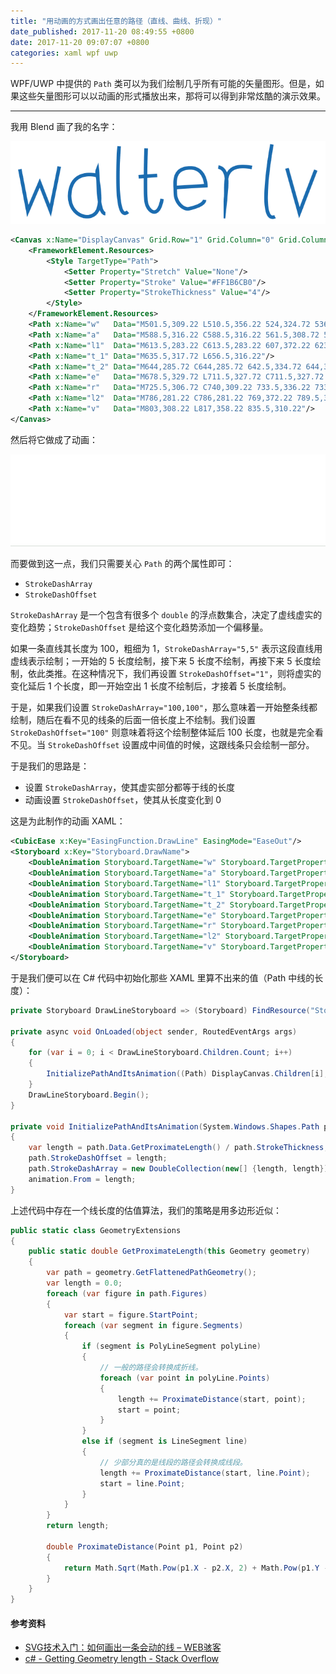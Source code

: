 ```yaml
---
title: "用动画的方式画出任意的路径（直线、曲线、折现）"
date_published: 2017-11-20 08:49:55 +0800
date: 2017-11-20 09:07:07 +0800
categories: xaml wpf uwp
---
```


WPF/UWP 中提供的 `Path` 类可以为我们绘制几乎所有可能的矢量图形。但是，如果这些矢量图形可以以动画的形式播放出来，那将可以得到非常炫酷的演示效果。

---

我用 Blend 画了我的名字：

![walterlv](/static/posts/2017-11-20-00-34-29.png)

```xml
<Canvas x:Name="DisplayCanvas" Grid.Row="1" Grid.Column="0" Grid.ColumnSpan="2">
    <FrameworkElement.Resources>
        <Style TargetType="Path">
            <Setter Property="Stretch" Value="None"/>
            <Setter Property="Stroke" Value="#FF1B6CB0"/>
            <Setter Property="StrokeThickness" Value="4"/>
        </Style>
    </FrameworkElement.Resources>
    <Path x:Name="w"   Data="M501.5,309.22 L510.5,356.22 524,324.72 536,355.72 546,306.22"/>
    <Path x:Name="a"   Data="M588.5,316.22 C588.5,316.22 561.5,308.72 558,334.72 554.5,360.72 579.5,369.21978 588,357.71985 596.5,346.21993 587.00002,315.22013 588.99999,310.22011 590.49998,326.72017 589.50007,359.22028 597.99998,359.22028"/>
    <Path x:Name="l1"  Data="M613.5,283.22 C613.5,283.22 607,372.22 623.5,357.22"/>
    <Path x:Name="t_1" Data="M635.5,317.72 L656.5,316.22"/>
    <Path x:Name="t_2" Data="M644,285.72 C644,285.72 642.5,334.72 644,345.72 645.5,356.72 657.99343,366.72 661.99155,342.72"/>
    <Path x:Name="e"   Data="M678.5,329.72 L711.5,327.72 C711.5,327.72 711,306.22 692,307.72 673,309.22 677,325.72 677,336.22 677,346.71999 685.99986,355.21999 692.49989,353.71999 698.99993,352.21999 709.49999,349.22025 709.99999,343.72022"/>
    <Path x:Name="r"   Data="M725.5,306.72 C740,309.22 733.5,336.22 733.5,344.72 735.5,326.22 726.99993,300.72 763.49829,307.22"/>
    <Path x:Name="l2"  Data="M786,281.22 C786,281.22 769,372.22 789.5,362.72"/>
    <Path x:Name="v"   Data="M803,308.22 L817,358.22 835.5,310.22"/>
</Canvas>
```

然后将它做成了动画：

![动画绘制的路径](/static/posts/2017-11-20-draw-path-animatedly.gif)

而要做到这一点，我们只需要关心 `Path` 的两个属性即可：

- `StrokeDashArray`
- `StrokeDashOffset`

`StrokeDashArray` 是一个包含有很多个 `double` 的浮点数集合，决定了虚线虚实的变化趋势；`StrokeDashOffset` 是给这个变化趋势添加一个偏移量。

如果一条直线其长度为 100，粗细为 1，`StrokeDashArray="5,5"` 表示这段直线用虚线表示绘制；一开始的 5 长度绘制，接下来 5 长度不绘制，再接下来 5 长度绘制，依此类推。在这种情况下，我们再设置 `StrokeDashOffset="1"`，则将虚实的变化延后 1 个长度，即一开始空出 1 长度不绘制后，才接着 5 长度绘制。

于是，如果我们设置 `StrokeDashArray="100,100"`，那么意味着一开始整条线都绘制，随后在看不见的线条的后面一倍长度上不绘制。我们设置 `StrokeDashOffset="100"` 则意味着将这个绘制整体延后 100 长度，也就是完全看不见。当 `StrokeDashOffset` 设置成中间值的时候，这跟线条只会绘制一部分。

于是我们的思路是：

- 设置 `StrokeDashArray`，使其虚实部分都等于线的长度
- 动画设置 `StrokeDashOffset`，使其从长度变化到 0

这是为此制作的动画 XAML：

```xml
<CubicEase x:Key="EasingFunction.DrawLine" EasingMode="EaseOut"/>
<Storyboard x:Key="Storyboard.DrawName">
    <DoubleAnimation Storyboard.TargetName="w" Storyboard.TargetProperty="StrokeDashOffset" To="0" BeginTime="0:0:0" Duration="0:0:1" EasingFunction="{StaticResource EasingFunction.DrawLine}"/>
    <DoubleAnimation Storyboard.TargetName="a" Storyboard.TargetProperty="StrokeDashOffset" To="0" BeginTime="0:0:1" Duration="0:0:1" EasingFunction="{StaticResource EasingFunction.DrawLine}"/>
    <DoubleAnimation Storyboard.TargetName="l1" Storyboard.TargetProperty="StrokeDashOffset" To="0" BeginTime="0:0:2" Duration="0:0:1" EasingFunction="{StaticResource EasingFunction.DrawLine}"/>
    <DoubleAnimation Storyboard.TargetName="t_1" Storyboard.TargetProperty="StrokeDashOffset" To="0" BeginTime="0:0:3" Duration="0:0:0.4" EasingFunction="{StaticResource EasingFunction.DrawLine}"/>
    <DoubleAnimation Storyboard.TargetName="t_2" Storyboard.TargetProperty="StrokeDashOffset" To="0" BeginTime="0:0:3.4" Duration="0:0:0.6" EasingFunction="{StaticResource EasingFunction.DrawLine}"/>
    <DoubleAnimation Storyboard.TargetName="e" Storyboard.TargetProperty="StrokeDashOffset" To="0" BeginTime="0:0:4" Duration="0:0:1" EasingFunction="{StaticResource EasingFunction.DrawLine}"/>
    <DoubleAnimation Storyboard.TargetName="r" Storyboard.TargetProperty="StrokeDashOffset" To="0" BeginTime="0:0:5" Duration="0:0:1" EasingFunction="{StaticResource EasingFunction.DrawLine}"/>
    <DoubleAnimation Storyboard.TargetName="l2" Storyboard.TargetProperty="StrokeDashOffset" To="0" BeginTime="0:0:6" Duration="0:0:1" EasingFunction="{StaticResource EasingFunction.DrawLine}"/>
    <DoubleAnimation Storyboard.TargetName="v" Storyboard.TargetProperty="StrokeDashOffset" To="0" BeginTime="0:0:7" Duration="0:0:1" EasingFunction="{StaticResource EasingFunction.DrawLine}"/>
</Storyboard>
```

于是我们便可以在 C# 代码中初始化那些 XAML 里算不出来的值（Path 中线的长度）：

```csharp
private Storyboard DrawLineStoryboard => (Storyboard) FindResource("Storyboard.DrawName");

private async void OnLoaded(object sender, RoutedEventArgs args)
{
    for (var i = 0; i < DrawLineStoryboard.Children.Count; i++)
    {
        InitializePathAndItsAnimation((Path) DisplayCanvas.Children[i], (DoubleAnimation) DrawLineStoryboard.Children[i]);
    }
    DrawLineStoryboard.Begin();
}

private void InitializePathAndItsAnimation(System.Windows.Shapes.Path path, DoubleAnimation animation)
{
    var length = path.Data.GetProximateLength() / path.StrokeThickness;
    path.StrokeDashOffset = length;
    path.StrokeDashArray = new DoubleCollection(new[] {length, length});
    animation.From = length;
}
```

上述代码中存在一个线长度的估值算法，我们的策略是用多边形近似：

```csharp
public static class GeometryExtensions
{
    public static double GetProximateLength(this Geometry geometry)
    {
        var path = geometry.GetFlattenedPathGeometry();
        var length = 0.0;
        foreach (var figure in path.Figures)
        {
            var start = figure.StartPoint;
            foreach (var segment in figure.Segments)
            {
                if (segment is PolyLineSegment polyLine)
                {
                    // 一般的路径会转换成折线。
                    foreach (var point in polyLine.Points)
                    {
                        length += ProximateDistance(start, point);
                        start = point;
                    }
                }
                else if (segment is LineSegment line)
                {
                    // 少部分真的是线段的路径会转换成线段。
                    length += ProximateDistance(start, line.Point);
                    start = line.Point;
                }
            }
        }
        return length;

        double ProximateDistance(Point p1, Point p2)
        {
            return Math.Sqrt(Math.Pow(p1.X - p2.X, 2) + Math.Pow(p1.Y - p2.Y, 2));
        }
    }
}
```

#### 参考资料

- [SVG技术入门：如何画出一条会动的线 – WEB骇客](http://www.webhek.com/post/animated-line-drawing-in-svg.html)
- [c# - Getting Geometry length - Stack Overflow](https://stackoverflow.com/questions/10877631/getting-geometry-length)
